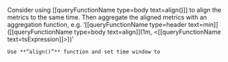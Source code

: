 
Consider using [[queryFunctionName type=body text=align()]] to align the metrics to the same time. Then aggregate the aligned metrics with an aggregation function, e.g. ‘[[queryFunctionName type=header text=min]]([[queryFunctionName type=body text=align]](1m, <[[queryFunctionName text=tsExpression]]>))’

```
Use **“align()”** function and set time window to
```